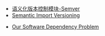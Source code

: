 


<!-- version -->
+ [语义化版本控制模块-Semver](https://juejin.im/post/6844903516754935816)
+ [Semantic Import Versioning](https://research.swtch.com/vgo-import)

<!-- others -->
+ [Our Software Dependency Problem](https://research.swtch.com/deps)